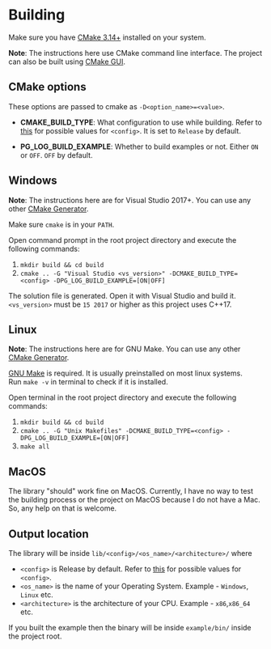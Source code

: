# Building

Make sure you have [CMake 3.14+](https://cmake.org) installed on your system.

**Note**: The instructions here use CMake command line interface. The project can also be built using [CMake GUI](https://cmake.org/cmake/help/latest/manual/cmake-gui.1.html).

## CMake options

These options are passed to cmake as `-D<option_name>=<value>`.

* **CMAKE_BUILD_TYPE**: What configuration to use while building. Refer to [this](https://cmake.org/cmake/help/latest/variable/CMAKE_BUILD_TYPE.html) for possible
values for `<config>`. It is set to `Release` by default.

* **PG_LOG_BUILD_EXAMPLE**: Whether to build examples or not. Either `ON` or `OFF`. `OFF` by default.

## Windows

**Note**: The instructions here are for Visual Studio 2017+. You can use any other [CMake Generator](https://cmake.org/cmake/help/latest/manual/cmake-generators.7.html).

Make sure `cmake` is in your `PATH`.

Open command prompt in the root project directory and execute the following commands:
1. `mkdir build && cd build`
2. `cmake .. -G "Visual Studio <vs_version>" -DCMAKE_BUILD_TYPE=<config> -DPG_LOG_BUILD_EXAMPLE=[ON|OFF]`

The solution file is generated. Open it with Visual Studio and build it.
`<vs_version>` must be `15 2017` or higher as this project uses C++17.

## Linux

**Note**: The instructions here are for GNU Make. You can use any other [CMake Generator](https://cmake.org/cmake/help/latest/manual/cmake-generators.7.html).

[GNU Make](https://www.gnu.org/software/make/) is required. It is usually preinstalled on most linux systems.  
Run `make -v` in terminal to check if it is installed.

Open terminal in the root project directory and execute the following commands:
1. `mkdir build && cd build`
2. `cmake .. -G "Unix Makefiles" -DCMAKE_BUILD_TYPE=<config> -DPG_LOG_BUILD_EXAMPLE=[ON|OFF]`
3. `make all`

## MacOS
The library "should" work fine on MacOS. Currently, I have no way to test the building process or the project on MacOS
because I do not have a Mac. So, any help on that is welcome.


## Output location

The library will be inside `lib/<config>/<os_name>/<architecture>/` where  
* `<config>` is Release by default. Refer to [this](https://cmake.org/cmake/help/latest/variable/CMAKE_BUILD_TYPE.html) for possible values for `<config>`.
* `<os_name>` is the name of your Operating System. Example - `Windows`, `Linux` etc.
* `<architecture>` is the architecture of your CPU. Example - `x86`,`x86_64` etc.

If you built the example then the binary will be inside `example/bin/` inside the project root.
